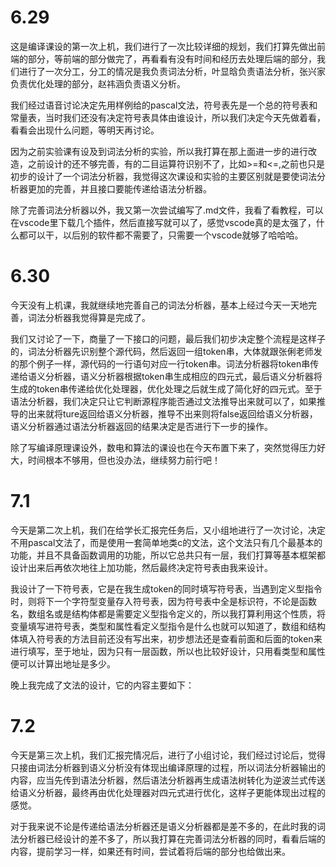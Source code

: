 # 6.29
这是编译课设的第一次上机，我们进行了一次比较详细的规划，我们打算先做出前端的部分，等前端的部分做完了，再看看有没有时间和经历去处理后端的部分，我们进行了一次分工，分工的情况是我负责词法分析，叶显晗负责语法分析，张兴家负责优化处理的部分，赵祎涵负责语义分析。

我们经过语音讨论决定先用样例给的pascal文法，符号表先是一个总的符号表和常量表，当时我们还没有决定符号表具体由谁设计，所以我们决定今天先做着看，看看会出现什么问题，等明天再讨论。

因为之前实验课有设及到词法分析的实验，所以我打算在那上面进一步的进行改造，之前设计的还不够完善，有的二目运算符识别不了，比如>=和<=,之前也只是初步的设计了一个词法分析器，我觉得这次课设和实验的主要区别就是要使词法分析器更加的完善，并且接口要能传递给语法分析器。

除了完善词法分析器以外，我又第一次尝试编写了.md文件，我看了看教程，可以在vscode里下载几个插件，然后直接写就可以了，感觉vscode真的是太强了，什么都可以干，以后别的软件都不需要了，只需要一个vscode就够了哈哈哈。
# 6.30
今天没有上机课，我就继续地完善自己的词法分析器，基本上经过今天一天地完善，词法分析器我觉得算是完成了。

我们又讨论了一下，商量了一下接口的问题，最后我们初步决定整个流程是这样子的，词法分析器先识别整个源代码，然后返回一组token串，大体就跟张俐老师发的那个例子一样，源代码的一行语句对应一行token串。词法分析器将token串传递给语义分析器，语义分析器根据token串生成相应的四元式，最后语义分析器将生成的token串传递给优化处理器，优化处理之后就生成了简化好的四元式。至于语法分析器，我们决定只让它判断源程序能否通过文法推导出来就可以了，如果推导的出来就将ture返回给语义分析器，推导不出来则将false返回给语义分析器，语义分析器通过语法分析器返回的结果决定是否进行下一步的操作。

除了写编译原理课设外，数电和算法的课设也在今天布置下来了，突然觉得压力好大，时间根本不够用，但也没办法，继续努力前行吧！
# 7.1
今天是第二次上机，我们在给学长汇报完任务后，又小组地进行了一次讨论，决定不用pascal文法了，而是使用一套简单地类c的文法，这个文法只有几个最基本的功能，并且不具备函数调用的功能，所以它总共只有一层，我们打算等基本框架都设计出来后再依次地往上加功能，然后最终决定符号表由我来设计。

我设计了一下符号表，它是在我生成token的同时填写符号表，当遇到定义型指令时，则将下一个字符型变量存入符号表，因为符号表中全是标识符，不论是函数名，数组名或是结构体都是需要定义型指令定义的，所以我打算利用这个性质，将变量填写进符号表，类型和属性看定义型指令是什么也就可以知道了，数组和结构体填入符号表的方法目前还没有写出来，初步想法还是查看前面和后面的token来进行填写，至于地址，因为只有一层函数，所以也比较好设计，只用看类型和属性便可以计算出地址是多少。

晚上我完成了文法的设计，它的内容主要如下：
# 7.2
今天是第三次上机，我们汇报完情况后，进行了小组讨论，我们经过讨论后，觉得只接由词法分析器到语义分析没有体现出编译原理的过程，所以词法分析器输出的内容，应当先传到语法分析器，然后语法分析器再生成语法树转化为逆波兰式传送给语义分析器，最终再由优化处理器对四元式进行优化，这样子更能体现出过程的感觉。

对于我来说不论是传递给语法分析器还是语义分析器都是差不多的，在此时我的词法分析器已经设计的差不多了，所以我打算在完善词法分析器的同时，看看后端的内容，提前学习一样，如果还有时间，尝试着将后端的部分也给做出来。

